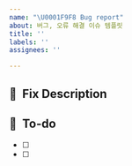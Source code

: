 ```yaml
---
name: "\U0001F9F8 Bug report"
about: 버그, 오류 해결 이슈 템플릿
title: ''
labels: ''
assignees: ''

---
```


## 🦾  Fix Description

## 📝  To-do
- [ ]
- [ ]
